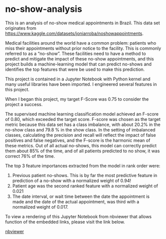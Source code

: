 # no-show-analysis

This is an analysis of no-show medical appointments in Brazil.
This data set originates from https://www.kaggle.com/datasets/joniarroba/noshowappointments.

Medical facilities around the world have a common problem: patients who miss their appointments without prior notice to the facility. This is commonly referred to as a “no-show”.
These facilities need to have a method to predict and mitigate the impact of these no-show appointments, and this project builds a machine-learning model that can predict no-shows and identifies the top features that were be used to make this prediction.

This project is contained in a Jupyter Notebook with Python kernel and many useful libraries have been imported.  I engineered several features in this project.  

When I began this project, my target F-Score was 0.75 to consider the project a success. 

The supervised machine learning classification model achieved an F-score of 0.80, which exceeded the target score.  F-score was chosen as the target metric because this data set has a class imbalance, with about 20.2% in the no-show class and 79.8 % in the show class.  In the setting of imbalanced classes, calculating the precision and recall will reflect the impact of false positives and false negatives,  and the F-score is the harmonic mean of these metrics.   Out of all actual no-shows, this model can correctly predict them about 85% of the time, and of all patients predicted to no show, it was correct 76% of the time.  

The top 3 feature importances extracted from the model in rank order were:  
1. Previous patient no-shows.  This is by far the most predictive feature in prediction of a no-show with a normalized weight of 0.94!
2. Patient age was the second ranked feature with a normalized weight of 0.021
3. The date interval, or wait time between the date the appointment is made and the date of the actual appointment, was third with a normalized weight of 0.017.  

To view a rendering of this Jupyter Notebook from nbviewer that allows function of the embedded links,  please visit the link below. 

[nbviewer](https://nbviewer.org/github/LZNeill/no-show-analysis/blob/5ca9df3063eac0b94772ff1bc7ba036432dd3d0a/No%20Show%20Appointment%20Jupyter%20Notebook.ipynb#top)
